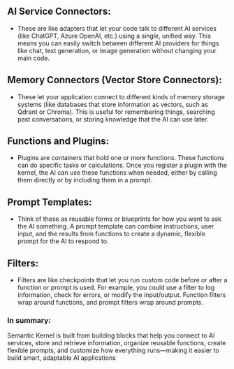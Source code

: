 ## AI Service Connectors:
- These are like adapters that let your code talk to different AI services (like ChatGPT, Azure OpenAI, etc.) using a single, unified way. This means you can easily switch between different AI providers for things like chat, text generation, or image generation without changing your main code.

## Memory Connectors (Vector Store Connectors):
- These let your application connect to different kinds of memory storage systems (like databases that store information as vectors, such as Qdrant or Chroma). This is useful for remembering things, searching past conversations, or storing knowledge that the AI can use later.

## Functions and Plugins:
- Plugins are containers that hold one or more functions. These functions can do specific tasks or calculations. Once you register a plugin with the kernel, the AI can use these functions when needed, either by calling them directly or by including them in a prompt.

## Prompt Templates:
- Think of these as reusable forms or blueprints for how you want to ask the AI something. A prompt template can combine instructions, user input, and the results from functions to create a dynamic, flexible prompt for the AI to respond to.

## Filters:
- Filters are like checkpoints that let you run custom code before or after a function or prompt is used. For example, you could use a filter to log information, check for errors, or modify the input/output. Function filters wrap around functions, and prompt filters wrap around prompts.

### In summary:
Semantic Kernel is built from building blocks that help you connect to AI services, store and retrieve information, organize reusable functions, create flexible prompts, and customize how everything runs—making it easier to build smart, adaptable AI applications
